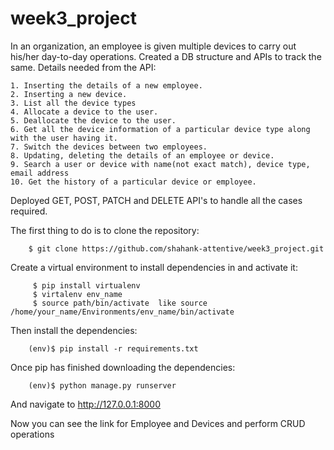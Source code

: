# week3_project

In an organization, an employee is given multiple devices to carry out his/her day-to-day
operations. Created a DB structure and APIs to track the same.
Details needed from the API:


    1. Inserting the details of a new employee.
    2. Inserting a new device.
    3. List all the device types
    4. Allocate a device to the user.
    5. Deallocate the device to the user.
    6. Get all the device information of a particular device type along with the user having it.
    7. Switch the devices between two employees.
    8. Updating, deleting the details of an employee or device.
    9. Search a user or device with name(not exact match), device type, email address
    10. Get the history of a particular device or employee.
    
    
Deployed GET, POST, PATCH and DELETE API's to handle all the cases required.



The first thing to do is to clone the repository:

        $ git clone https://github.com/shahank-attentive/week3_project.git
Create a virtual environment to install dependencies in and activate it:

         $ pip install virtualenv
         $ virtalenv env_name
         $ source path/bin/activate  like source /home/your_name/Environments/env_name/bin/activate
Then install the dependencies:

        (env)$ pip install -r requirements.txt
Once pip has finished downloading the dependencies:

        (env)$ python manage.py runserver
And navigate to http://127.0.0.1:8000

Now you can see the link for Employee and Devices and perform CRUD operations
